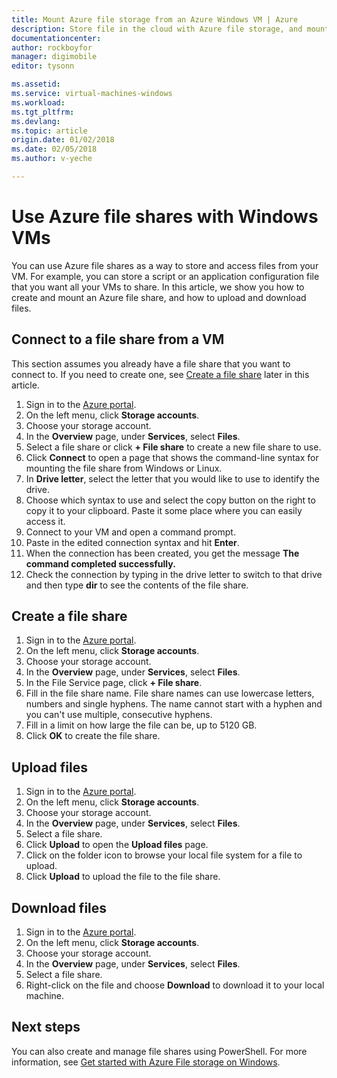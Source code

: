 ```yaml
---
title: Mount Azure file storage from an Azure Windows VM | Azure
description: Store file in the cloud with Azure file storage, and mount your cloud file share from an Azure virtual machine (VM).
documentationcenter: 
author: rockboyfor
manager: digimobile
editor: tysonn

ms.assetid: 
ms.service: virtual-machines-windows
ms.workload: 
ms.tgt_pltfrm: 
ms.devlang: 
ms.topic: article
origin.date: 01/02/2018
ms.date: 02/05/2018
ms.author: v-yeche

---
```


# Use Azure file shares with Windows VMs 

You can use Azure file shares as a way to store and access files from your VM. For example, you can store a script or an application configuration file that you want all your VMs to share. In this article, we show you how to create and mount an Azure file share, and how to upload and download files.

## Connect to a file share from a VM

This section assumes you already have a file share that you want to connect to. If you need to create one, see [Create a file share](#create-a-file-share) later in this article.

1. Sign in to the [Azure portal](https://portal.azure.cn).
2. On the left menu, click **Storage accounts**.
3. Choose your storage account.
4. In the **Overview** page, under **Services**, select **Files**.
5. Select a file share or click **+ File share** to create a new file share to use.
6. Click **Connect** to open a page that shows the command-line syntax for mounting the file share from Windows or Linux.
7. In **Drive letter**, select the letter that you would like to use to identify the drive.
8. Choose which syntax to use and select the copy button on the right to copy it to your clipboard. Paste it some place where you can easily access it. 
8. Connect to your VM and open a command prompt.
9. Paste in the edited connection syntax and hit **Enter**.
10. When the connection has been created, you get the message **The command completed successfully.**
11. Check the connection by typing in the drive letter to switch to that drive and then type **dir** to see the contents of the file share.

## Create a file share 
1. Sign in to the [Azure portal](https://portal.azure.cn).
2. On the left menu, click **Storage accounts**.
3. Choose your storage account.
4. In the **Overview** page, under **Services**, select **Files**.
5. In the File Service page, click **+ File share**.
6. Fill in the file share name. File share names can use lowercase letters, numbers and single hyphens. The name cannot start with a hyphen and you can't use multiple, consecutive hyphens. 
7. Fill in a limit on how large the file can be, up to 5120 GB.
8. Click **OK** to create the file share.

## Upload files
1. Sign in to the [Azure portal](https://portal.azure.cn).
2. On the left menu, click **Storage accounts**.
3. Choose your storage account.
4. In the **Overview** page, under **Services**, select **Files**.
5. Select a file share.
6. Click **Upload** to open the **Upload files** page.
7. Click on the folder icon to browse your local file system for a file to upload.   
8. Click **Upload** to upload the file to the file share.

## Download files
1. Sign in to the [Azure portal](https://portal.azure.cn).
2. On the left menu, click **Storage accounts**.
3. Choose your storage account.
4. In the **Overview** page, under **Services**, select **Files**.
5. Select a file share.
6. Right-click on the file and choose **Download** to download it to your local machine.

## Next steps

You can also create and manage file shares using PowerShell. For more information, see [Get started with Azure File storage on Windows](../../storage/files/storage-dotnet-how-to-use-files.md).

<!-- Update_Description: update meta properties, wording update -->
